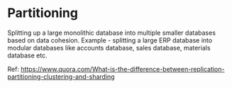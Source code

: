 # Partitioning

Splitting up a large monolithic database into multiple smaller databases based on data cohesion. Example - splitting a large ERP database into modular databases like accounts database, sales database, materials database etc.

Ref: https://www.quora.com/What-is-the-difference-between-replication-partitioning-clustering-and-sharding

